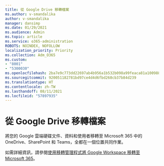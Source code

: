 ```yaml
---
title: 從 Google Drive 移轉檔案
ms.author: v-smandalika
author: v-smandalika
manager: dansimp
ms.date: 01/29/2021
ms.audience: Admin
ms.topic: article
ms.service: o365-administration
ROBOTS: NOINDEX, NOFOLLOW
localization_priority: Priority
ms.collection: Adm_O365
ms.custom:
- "8001"
- "5300030"
ms.openlocfilehash: 2ba7e9c773dd22697ab4b956a1b532b098a99feaca81a1009885ea87e287b6e3
ms.sourcegitcommit: 920051182781bd97ce4d4d6fbd268cb37b84d239
ms.translationtype: HT
ms.contentlocale: zh-TW
ms.lasthandoff: 08/11/2021
ms.locfileid: "57897935"
---
```

# <a name="migrate-files-from-google-drive"></a>從 Google Drive 移轉檔案

將您的 Google 雲端硬碟文件、資料和使用者移轉至 Microsoft 365 中的 OneDrive、SharePoint 和 Teams，全都在一個位置共同作業。

如需詳細資訊，請參閱[使用移轉管理程式將 Google Workspace 移轉至 Microsoft 365](https://docs.microsoft.com/sharepointmigration/mm-google-overview)。
